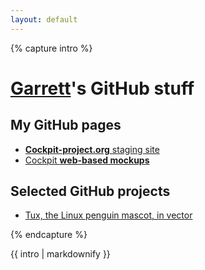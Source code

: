 ```yaml
---
layout: default
---
```


{% capture intro %}
# [Garrett](https://garrettlesage.com/)'s GitHub stuff

## My GitHub pages

- [**Cockpit-project.org** staging site](/cockpit-project.github.io/)
- [Cockpit **web-based mockups**](/cockpit-mockweb/)

## Selected GitHub projects

- [Tux, the Linux penguin mascot, in vector](https://github.com/garrett/Tux)

{% endcapture %}

<div class="grid-center">
  <div>
    {{ intro | markdownify }}
  </div>
</div>
